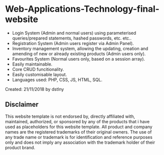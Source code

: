 # Web-Applications-Technology-final-website
- Login System (Admin and normal users) using parameterised queries/prepared statements, hashed passwords, etc. etc..
- Registration System (Admin users register via Admin Panel).
- Inventory management system, allowing the updating, creation and amending of new or already existing products (Admin users only).
- Favourites System (Normal users only, based on a session array).
- Easily maintainable.
- Core CRUD funcitionality.
- Easily customisable layout.
- Languages used: PHP, CSS, JS, HTML, SQL.

Created: 21/11/2018 by dstlny

## Disclaimer 
This website template is not endorsed by, directly affiliated with, maintained, authorized, or sponsored by any of the products that i have used as placeholders for this website template. All product and company names are the registered trademarks of their original owners. The use of any trade name or trademark is for identification and reference purposes only and does not imply any association with the trademark holder of their product brand. 
